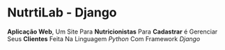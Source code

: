 # NutrtiLab - Django
 **Aplicação Web**, Um Site Para **Nutricionistas** Para **Cadastrar** é Gerenciar Seus **Clientes** 
 Feita Na Linguagem *Python* Com Framework *Django*  
